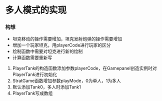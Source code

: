# 多人模式的实现
### 构想
* 坦克移动的操作需要增加，坦克发射炮弹的操作需要增加
* 增加一个玩家坦克，用playerCode进行玩家的区分
* 绘制函数中需要对坦克进行新的绘制
* 计算函数需要重新写

1. PlayerTank的构造函数添加参数playerCode，在Gamepanel创造实例时对PlayerTank进行初始化
2. StratGame函数增加参数playMode，0为单人，1为多人
3. 默认添加Tank0，多人时添加Tank1
4. PlayerTank写成数组